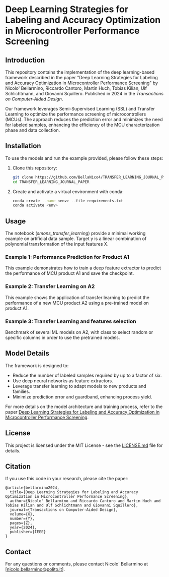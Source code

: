 # Deep Learning Strategies for Labeling and Accuracy Optimization in Microcontroller Performance Screening

## Introduction

This repository contains the implementation of the deep learning-based framework described in the paper "Deep Learning Strategies for Labeling and Accuracy Optimization in Microcontroller Performance Screening" by Nicolo' Bellarmino, Riccardo Cantoro, Martin Huch, Tobias Kilian, Ulf Schlichtmann, and Giovanni Squillero. Published in 2024 in the *Transactions on Computer-Aided Design*. 

Our framework leverages Semi-Supervised Learning (SSL) and Transfer Learning to optimize the performance screening of microcontrollers (MCUs). The approach reduces the prediction error and minimizes the need for labeled samples, enhancing the efficiency of the MCU characterization phase and data collection.

## Installation

To use the models and run the example provided, please follow these steps:

1. Clone this repository:
    ```sh
    git clone https://github.com/BellaNico4/TRANSFER_LEARNING_JOURNAL_PAPER
    cd TRANSFER_LEARNING_JOURNAL_PAPER
    ```

2. Create and activate a virtual environment with conda:
    ```sh
    conda create --name <env> --file requirements.txt
    conda activate <env>
    ```

## Usage

The notebook (*smons_transfer_learning*) provide a minimal working example on artificial data sample. Target y is a linear combination of polynomial transformation of the input features X.

### Example 1: Performance Prediction for Product A1

This example demonstrates how to train a deep feature extractor to predict the performance of MCU product A1 and save the checkpoint.

### Example 2: Transfer Learning on A2

This example shows the application of transfer learning to predict the performance of a new MCU product A2 using a pre-trained model on product A1.

### Example 3: Transfer Learning and features selection

Benchmark of several ML models on A2, with class to select random or specific columns in order to use the pretrained models.


## Model Details

The framework is designed to:
- Reduce the number of labeled samples required by up to a factor of six.
- Use deep neural networks as feature extractors.
- Leverage transfer learning to adapt models to new products and families.
- Minimize prediction error and guardband, enhancing process yield.

For more details on the model architecture and training process, refer to the paper [Deep Learning Strategies for Labeling and Accuracy Optimization in Microcontroller Performance Screening](https://doi.org/XXXXXX).

## License

This project is licensed under the MIT License - see the [LICENSE.md](LICENSE.md) file for details.

## Citation

If you use this code in your research, please cite the paper:

```
@article{bellarmino2024,
  title={Deep Learning Strategies for Labeling and Accuracy Optimization in Microcontroller Performance Screening},
  author={Nicolo' Bellarmino and Riccardo Cantoro and Martin Huch and Tobias Kilian and Ulf Schlichtmann and Giovanni Squillero},
  journal={Transactions on Computer-Aided Design},
  volume={X},
  number={Y},
  pages={Z},
  year={2024},
  publisher={IEEE}
}
```

## Contact

For any questions or comments, please contact Nicolo' Bellarmino at [nicolo.bellarmino@polito.it].